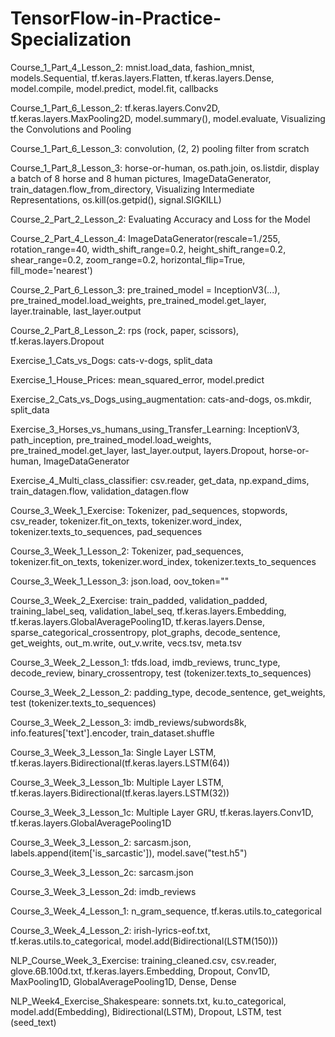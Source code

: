 # TensorFlow-in-Practice-Specialization
Course_1_Part_4_Lesson_2: mnist.load_data, fashion_mnist, models.Sequential, tf.keras.layers.Flatten, tf.keras.layers.Dense, model.compile, model.predict, model.fit, callbacks

Course_1_Part_6_Lesson_2: tf.keras.layers.Conv2D, tf.keras.layers.MaxPooling2D, model.summary(), model.evaluate, Visualizing the Convolutions and Pooling

Course_1_Part_6_Lesson_3: convolution, (2, 2) pooling filter from scratch

Course_1_Part_8_Lesson_3: horse-or-human, os.path.join, os.listdir, display a batch of 8 horse and 8 human pictures, ImageDataGenerator, train_datagen.flow_from_directory, Visualizing Intermediate Representations, os.kill(os.getpid(), signal.SIGKILL)

Course_2_Part_2_Lesson_2: Evaluating Accuracy and Loss for the Model

Course_2_Part_4_Lesson_4: ImageDataGenerator(rescale=1./255, rotation_range=40, width_shift_range=0.2, height_shift_range=0.2, shear_range=0.2, zoom_range=0.2, horizontal_flip=True, fill_mode='nearest')

Course_2_Part_6_Lesson_3: pre_trained_model = InceptionV3(...), pre_trained_model.load_weights, pre_trained_model.get_layer, layer.trainable, last_layer.output

Course_2_Part_8_Lesson_2: rps (rock, paper, scissors), tf.keras.layers.Dropout

Exercise_1_Cats_vs_Dogs: cats-v-dogs, split_data

Exercise_1_House_Prices: mean_squared_error, model.predict 

Exercise_2_Cats_vs_Dogs_using_augmentation: cats-and-dogs, os.mkdir, split_data

Exercise_3_Horses_vs_humans_using_Transfer_Learning: InceptionV3, path_inception, pre_trained_model.load_weights, pre_trained_model.get_layer, last_layer.output, layers.Dropout, horse-or-human, ImageDataGenerator

Exercise_4_Multi_class_classifier: csv.reader, get_data, np.expand_dims, train_datagen.flow, validation_datagen.flow

Course_3_Week_1_Exercise: Tokenizer, pad_sequences, stopwords, csv_reader, tokenizer.fit_on_texts, tokenizer.word_index, tokenizer.texts_to_sequences, pad_sequences

Course_3_Week_1_Lesson_2: Tokenizer, pad_sequences, tokenizer.fit_on_texts, tokenizer.word_index, tokenizer.texts_to_sequences

Course_3_Week_1_Lesson_3: json.load, oov_token="<OOV>"
  
Course_3_Week_2_Exercise: train_padded, validation_padded, training_label_seq, validation_label_seq, tf.keras.layers.Embedding, tf.keras.layers.GlobalAveragePooling1D, tf.keras.layers.Dense, sparse_categorical_crossentropy, plot_graphs, decode_sentence, get_weights, out_m.write, out_v.write, vecs.tsv, meta.tsv

Course_3_Week_2_Lesson_1: tfds.load, imdb_reviews, trunc_type, decode_review, binary_crossentropy, test (tokenizer.texts_to_sequences)

Course_3_Week_2_Lesson_2: padding_type, decode_sentence, get_weights, test (tokenizer.texts_to_sequences)

Course_3_Week_2_Lesson_3: imdb_reviews/subwords8k, info.features['text'].encoder, train_dataset.shuffle

Course_3_Week_3_Lesson_1a: Single Layer LSTM, tf.keras.layers.Bidirectional(tf.keras.layers.LSTM(64))

Course_3_Week_3_Lesson_1b: Multiple Layer LSTM, tf.keras.layers.Bidirectional(tf.keras.layers.LSTM(32))

Course_3_Week_3_Lesson_1c: Multiple Layer GRU, tf.keras.layers.Conv1D, tf.keras.layers.GlobalAveragePooling1D

Course_3_Week_3_Lesson_2: sarcasm.json, labels.append(item['is_sarcastic']), model.save("test.h5")

Course_3_Week_3_Lesson_2c: sarcasm.json

Course_3_Week_3_Lesson_2d: imdb_reviews

Course_3_Week_4_Lesson_1: n_gram_sequence, tf.keras.utils.to_categorical

Course_3_Week_4_Lesson_2: irish-lyrics-eof.txt, tf.keras.utils.to_categorical, model.add(Bidirectional(LSTM(150)))

NLP_Course_Week_3_Exercise: training_cleaned.csv, csv.reader, glove.6B.100d.txt, tf.keras.layers.Embedding, Dropout, Conv1D, MaxPooling1D, GlobalAveragePooling1D, Dense, Dense

NLP_Week4_Exercise_Shakespeare: sonnets.txt, ku.to_categorical, model.add(Embedding), Bidirectional(LSTM), Dropout, LSTM, test (seed_text)



